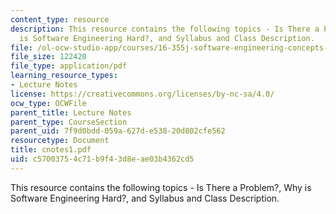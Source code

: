 ```yaml
---
content_type: resource
description: This resource contains the following topics - Is There a Problem?, Why
  is Software Engineering Hard?, and Syllabus and Class Description.
file: /ol-ocw-studio-app/courses/16-355j-software-engineering-concepts-fall-2005/c57003754c71b9f43d8eae03b4362cd5_cnotes1.pdf
file_size: 122420
file_type: application/pdf
learning_resource_types:
- Lecture Notes
license: https://creativecommons.org/licenses/by-nc-sa/4.0/
ocw_type: OCWFile
parent_title: Lecture Notes
parent_type: CourseSection
parent_uid: 7f9d0bdd-059a-627d-e538-20d802cfe562
resourcetype: Document
title: cnotes1.pdf
uid: c5700375-4c71-b9f4-3d8e-ae03b4362cd5
---
```

This resource contains the following topics - Is There a Problem?, Why is Software Engineering Hard?, and Syllabus and Class Description.